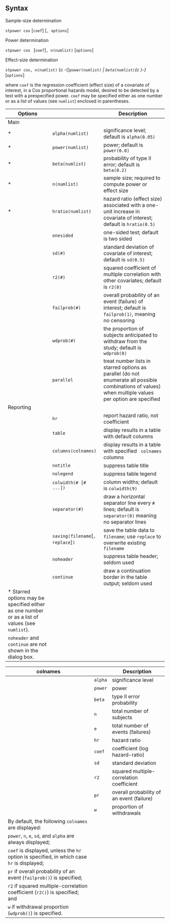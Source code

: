 ## Syntax

Sample-size determination

`stpower cox` \[`coef`\] \[`, options`\]

Power determination

`stpower cox ` \[`coef`\]`, n(numlist)` \[`options`\]

Effect-size determination

`stpower cox, n(numlist)` <span options="-(">{c
-(}_`power(numlist)` \| `beta(numlist)`<span options=")-">{c
)-}_ \[`options`\]

where `coef` is the regression coefficient (effect size) of a covariate
of interest, in a Cox proportional hazards model, desired to be detected
by a test with a prespecified power. `coef` may be specified either as
one number or as a list of values (see `numlist`) enclosed in
parentheses.

| Options                                                                                          |                                         | Description                                                                                                                                            |
|--------------------------------------------------------------------------------------------------|-----------------------------------------|--------------------------------------------------------------------------------------------------------------------------------------------------------|
| Main                                                                                             |                                         |                                                                                                                                                        |
| \*                                                                                               | `alpha(numlist)`                        | significance level; default is `alpha(0.05)`                                                                                                           |
| \*                                                                                               | `power(numlist)`                        | power; default is `power(0.8)`                                                                                                                         |
| \*                                                                                               | `beta(numlist)`                         | probability of type II error; default is `beta(0.2)`                                                                                                   |
| \*                                                                                               | `n(numlist)`                            | sample size; required to compute power or effect size                                                                                                  |
| \*                                                                                               | `hratio(numlist)`                       | hazard ratio (effect size) associated with a one-unit increase in covariate of interest; default is `hratio(0.5)`                                      |
|                                                                                                  | `onesided`                              | one-sided test; default is two sided                                                                                                                   |
|                                                                                                  | `sd(#)`                                 | standard deviation of covariate of interest; default is `sd(0.5)`                                                                                      |
|                                                                                                  | `r2(#)`                                 | squared coefficient of multiple correlation with other covariates; default is `r2(0)`                                                                  |
|                                                                                                  | `failprob(#)`                           | overall probability of an event (failure) of interest; default is `failprob(1)`, meaning no censoring                                                  |
|                                                                                                  | `wdprob(#)`                             | the proportion of subjects anticipated to withdraw from the study; default is `wdprob(0)`                                                              |
|                                                                                                  | `parallel`                              | treat number lists in starred options as parallel (do not enumerate all possible combinations of values) when multiple values per option are specified |
| Reporting                                                                                        |                                         |                                                                                                                                                        |
|                                                                                                  | `hr`                                    | report hazard ratio, not coefficient                                                                                                                   |
|                                                                                                  | `table`                                 | display results in a table with default columns                                                                                                        |
|                                                                                                  | `columns(colnames)`                     | display results in a table with specified ` colnames` columns                                                                                          |
|                                                                                                  | `notitle`                               | suppress table title                                                                                                                                   |
|                                                                                                  | `nolegend`                              | suppress table legend                                                                                                                                  |
|                                                                                                  | `colwidth(# [# ...])`                   | column widths; default is `colwidth(9)`                                                                                                                |
|                                                                                                  | `separator(#)`                          | draw a horizontal separator line every `#` lines; default is `separator(0)` meaning no separator lines                                                 |
|                                                                                                  | `saving(filename`\[`, replace`\]`)` | save the table data to `filename`; use `replace` to overwrite existing `filename`                                                                      |
|                                                                                                  | `noheader`                              | suppress table header; seldom used                                                                                                                     |
|                                                                                                  | `continue`                              | draw a continuation border in the table output; seldom used                                                                                            |
| \* Starred options may be specified either as one number or as a list of values (see `numlist`). |                                         |                                                                                                                                                        |
| `noheader` and `continue` are not shown in the dialog box.                                       |                                         |                                                                                                                                                        |

| colnames                                                                                   |         | Description                               |
|--------------------------------------------------------------------------------------------|---------|-------------------------------------------|
|                                                                                            | `alpha` | significance level                        |
|                                                                                            | `power` | power                                     |
|                                                                                            | `beta`  | type II error probability                 |
|                                                                                            | `n`     | total number of subjects                  |
|                                                                                            | `e`     | total number of events (failures)         |
|                                                                                            | `hr`    | hazard ratio                              |
|                                                                                            | `coef`  | coefficient (log hazard-ratio)            |
|                                                                                            | `sd`    | standard deviation                        |
|                                                                                            | `r2`    | squared multiple-correlation coefficient  |
|                                                                                            | `pr`    | overall probability of an event (failure) |
|                                                                                            | `w`     | proportion of withdrawals                 |
| By default, the following `colnames` are displayed:                                        |         |                                           |
| `power`, `n`, `e`, `sd`, and `alpha` are always displayed;                                 |         |                                           |
| `coef` is displayed, unless the `hr` option is specified, in which case `hr` is displayed; |         |                                           |
| `pr` if overall probability of an event (`failprob()`) is specified;                       |         |                                           |
| `r2` if squared multiple-correlation coefficient (`r2()`) is specified; and                |         |                                           |
| `w` if withdrawal proportion (`wdprob()`) is specified.                                    |         |                                           |
